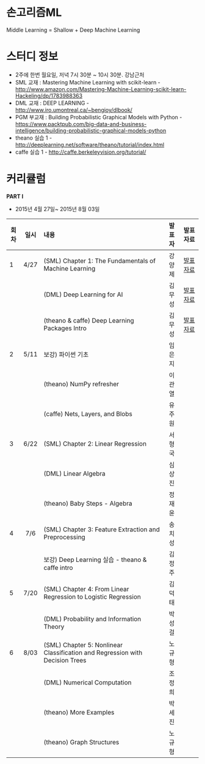 # 손고리즘ML

Middle Learning = Shallow + Deep Machine Learning



# 스터디 정보 
* 2주에 한번 월요일, 저녁 7시 30분 ~ 10시 30분. 강남근처
* SML 교재  : Mastering Machine Learning with scikit-learn - http://www.amazon.com/Mastering-Machine-Learning-scikit-learn-Hackeling/dp/1783988363
* DML 교재 : DEEP LEARNING - http://www.iro.umontreal.ca/~bengioy/dlbook/
* PGM 부교재 : Building Probabilistic Graphical Models with Python - https://www.packtpub.com/big-data-and-business-intelligence/building-probabilistic-graphical-models-python
* theano 실습 1 - http://deeplearning.net/software/theano/tutorial/index.html
* caffe 실습 1 - http://caffe.berkeleyvision.org/tutorial/


# 커리큘럼
<b>PART I</b>
* 2015년 4월 27일~ 2015년 8월 03일  

| 회차  | 일시   | 내용                                  | 발표자  |              발표자료                    |
| ----- |:------:| :-------------------------------------|:-------:|:----------------------------------------: |
| 1 |4/27|(SML) Chapter 1: The Fundamentals of Machine Learning |강양제|[발표자료](http://nbviewer.ipython.org/github/songorithm/ML/blob/master/part1/study01/sml01/01_ml_intro.ipynb) |
|   |    |(DML) Deep Learning for AI  |김무성|[발표자료](http://nbviewer.ipython.org/github/songorithm/ML/blob/master/part1/study01/dml01/01_Introduction.ipynb)                |
|   |    |(theano & caffe) Deep Learning Packages Intro  | 김무성 | [발표자료](http://nbviewer.ipython.org/github/songorithm/ML/blob/master/part1/study01/pkg/deep_learning_packages_intro.ipynb)  |
| 2 |5/11| 보강) 파이썬 기초  | 임은지  |   |
|   |    | (theano) NumPy refresher   | 이관열  |   |
|   |    | (caffe) Nets, Layers, and Blobs   | 유주원 |   |
| 3 |6/22| (SML) Chapter 2: Linear Regression   | 서형국 |   |
|   |    | (DML) Linear Algebra   | 심상진 |   |
|   |    | (theano) Baby Steps - Algebra   | 정재윤 |   |
| 4 |7/6 | (SML) Chapter 3: Feature Extraction and Preprocessing | 송치성 |   |
|   |    | 보강) Deep Learning 실습 - theano & caffe intro   | 김정주 |   |
| 5 |7/20| (SML) Chapter 4: From Linear Regression to Logistic Regression | 김덕태 |   |
|   |    | (DML) Probability and Information Theory   | 박성걸 |   |
| 6 |8/03| (SML) Chapter 5: Nonlinear Classification and Regression with Decision Trees | 노규형 |   |
|   |    | (DML) Numerical Computation | 조정희 |   |
|   |    | (theano) More Examples  | 박세진 |   |
|   |    | (theano) Graph Structures  | 노규형 |   |
